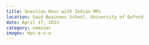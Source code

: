```yaml
---
title: Question Hour with Indian MPs
location: Said Business School, University of Oxford
date: April 17, 2013
category: seminar
images: mps-q-n-a
---
```


